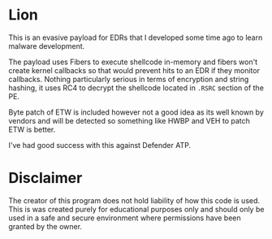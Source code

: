 # Lion

This is an evasive payload for EDRs that I developed some time ago to learn malware development.

The payload uses Fibers to execute shellcode in-memory and fibers won't create kernel callbacks so that would prevent hits to an EDR if they monitor callbacks.
Nothing particularly serious in terms of encryption and string hashing, it uses RC4 to decrypt the shellcode located in  `.RSRC` section of the PE. 

Byte patch of ETW is included however not a good idea as its well known by vendors and will be detected so something like HWBP and VEH to patch ETW is better.

I've had good success with this against Defender ATP.

# Disclaimer
The creator of this program does not hold liability of how this code is used. This is was created purely for educational purposes only and should only be used in a safe and secure environment where permissions have been granted by the owner.
